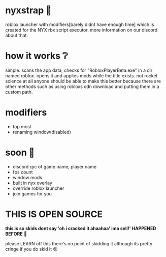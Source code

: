 # nyxstrap 🌟
roblox launcher with modifiers[barely didnt have enough time] which is created for the NYX rbx script executor. more information on our discord about that.

# how it works ❔

simple. scans the app data, checks for "RobloxPlayerBeta.exe" in a dir named roblox. opens it and applies mods while the title exists. not rocket science at all anyone should be able to make this better because there are other methods such as using robloxs cdn download and putting them in a custom path.


# modifiers

- top most
- renaming window(disabled)

# soon 🤪

- discord rpc of game name, player name
- fps count
- window mods
- built in nyx overlay
- override roblox launcher
- join games for you


# THIS IS OPEN SOURCE

**this is so skids dont say 'oh i cracked it ahaahaa' ima sell!' HAPPENED BEFORE** 💯

please LEARN off this there's no point of skidding it although its pretty cringe if you do skid it 😡

